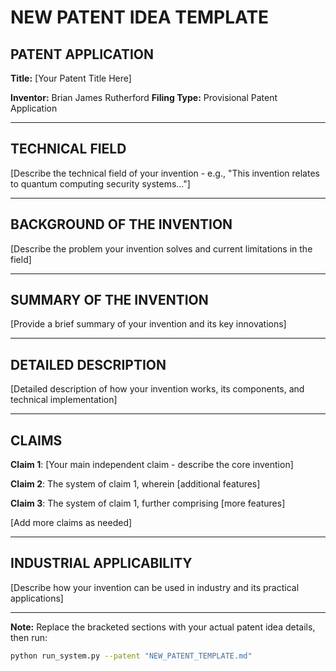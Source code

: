 # NEW PATENT IDEA TEMPLATE

## PATENT APPLICATION

**Title:** [Your Patent Title Here]

**Inventor:** Brian James Rutherford
**Filing Type:** Provisional Patent Application

---

## TECHNICAL FIELD

[Describe the technical field of your invention - e.g., "This invention relates to quantum computing security systems..."]

---

## BACKGROUND OF THE INVENTION

[Describe the problem your invention solves and current limitations in the field]

---

## SUMMARY OF THE INVENTION

[Provide a brief summary of your invention and its key innovations]

---

## DETAILED DESCRIPTION

[Detailed description of how your invention works, its components, and technical implementation]

---

## CLAIMS

**Claim 1**: [Your main independent claim - describe the core invention]

**Claim 2**: The system of claim 1, wherein [additional features]

**Claim 3**: The system of claim 1, further comprising [more features]

[Add more claims as needed]

---

## INDUSTRIAL APPLICABILITY

[Describe how your invention can be used in industry and its practical applications]

---

**Note:** Replace the bracketed sections with your actual patent idea details, then run:
```bash
python run_system.py --patent "NEW_PATENT_TEMPLATE.md"
```